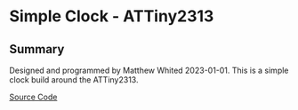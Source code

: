 # Simple Clock - ATTiny2313

## Summary

Designed and programmed by Matthew Whited 2023-01-01.  This is a simple clock build around the ATTiny2313.

[Source Code](../../src/AVR/attiny2313/SimpleClock)
